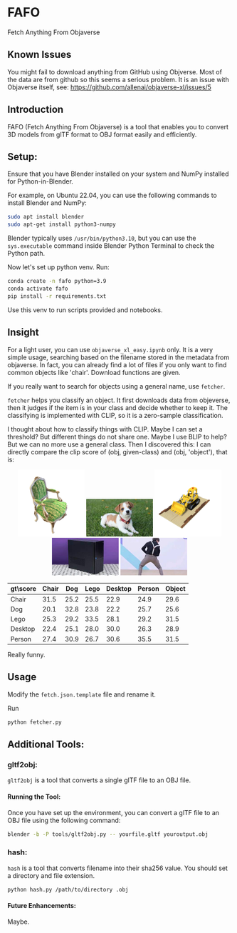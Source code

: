 #  FAFO

Fetch Anything From Objaverse

## Known Issues

You might fail to download anything from GitHub using Objverse. Most of the data are from github so this seems a serious problem. It is an issue with Objaverse itself, see: https://github.com/allenai/objaverse-xl/issues/5

## Introduction

FAFO (Fetch Anything From Objaverse) is a tool that enables you to convert 3D models from glTF format to OBJ format easily and efficiently.

## Setup:

Ensure that you have Blender installed on your system and NumPy installed for Python-in-Blender.

For example, on Ubuntu 22.04, you can use the following commands to install Blender and NumPy:

```bash
sudo apt install blender
sudo apt-get install python3-numpy
```

Blender typically uses `/usr/bin/python3.10`, but you can use the `sys.executable` command inside Blender Python Terminal to check the Python path.

Now let's set up python venv. Run:

```bash
conda create -n fafo python=3.9
conda activate fafo
pip install -r requirements.txt
```

Use this venv to run scripts provided and notebooks.

## Insight

For a light user, you can use `objaverse_xl_easy.ipynb` only. It is a very simple usage, searching based on the filename stored in the metadata from objaverse. In fact, you can already find a lot of files if you only want to find common objects like 'chair'. Download functions are given.

If you really want to search for objects using a general name, use `fetcher`.

`fetcher` helps you classify an object. It first downloads data from objeverse, then it judges if the item is in your class and decide whether to keep it. The classifying is implemented with CLIP, so it is a zero-sample classification. 

I thought about how to classify things with CLIP. Maybe I can set a threshold? But different things do not share one. Maybe I use BLIP to help? But we can no more use a general class. Then I discovered this: I can directly compare the clip score of (obj, given-class) and (obj, 'object'), that is:

<p align="center">
  <img src="assets/chair.png" width="150" />
  <img src="assets/dog.jpg" width="150" />
  <img src="assets/lego.png" width="150" />
  <img src="assets/desktop.jpg" width="150" />
  <img src="assets/person.jpg" width="150" />
</p>

| gt\score | Chair | Dog  | Lego | Desktop | Person | Object |
| -------- | ----- | ---- | ---- | ------- | ------ | ------ |
| Chair    | 31.5  | 25.2 | 25.5 | 22.9    | 24.9   | 29.6   |
| Dog      | 20.1  | 32.8 | 23.8 | 22.2    | 25.7   | 25.6   |
| Lego     | 25.3  | 29.2 | 33.5 | 28.1    | 29.2   | 31.5   |
| Desktop  | 22.4  | 25.1 | 28.0 | 30.0    | 26.3   | 28.9   |
| Person   | 27.4  | 30.9 | 26.7 | 30.6    | 35.5   | 31.5   |

Really funny.

## Usage

Modify the `fetch.json.template` file and rename it.

Run

```bash
python fetcher.py
```

## Additional Tools:

### gltf2obj:

`gltf2obj` is a tool that converts a single glTF file to an OBJ file.

#### Running the Tool:

Once you have set up the environment, you can convert a glTF file to an OBJ file using the following command:

```bash
blender -b -P tools/gltf2obj.py -- yourfile.gltf youroutput.obj
```

### hash:

`hash` is a tool that converts filename into their sha256 value. You should set a directory and file extension.

```bash
python hash.py /path/to/directory .obj
```

#### Future Enhancements:

Maybe.
